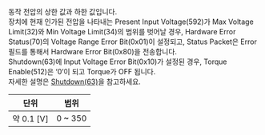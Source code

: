 동작 전압의 상한 값과 하한 값입니다.  
장치에 현재 인가된 전압을 나타내는 Present Input Voltage(592)가 Max Voltage Limit(32)와 Min Voltage Limit(34)의 범위를 벗어날 경우, Hardware Error Status(70)의 Voltage Range Error Bit(0x01)이 설정되고, Status Packet은 Error 필드를 통해서 Hardware Error Bit(0x80)을 전송합니다.  
Shutdown(63)에 Input Voltage Error Bit(0x10)가 설정된 경우, Torque Enable(512)은 ‘0’이 되고 Torque가 OFF 됩니다.  
자세한 설명은 [Shutdown(63)](#shutdown63)을 참고하세요.

|단위        | 범위    |
| :---:     | :---:   |
|약 0.1 [V] | 0 ~ 350 |
